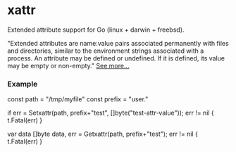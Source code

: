 xattr
=====
Extended attribute support for Go (linux + darwin + freebsd).

"Extended attributes are name:value pairs associated permanently with files and directories, similar to the environment strings associated with a process. An attribute may be defined or undefined. If it is defined, its value may be empty or non-empty." [See more...](https://en.wikipedia.org/wiki/Extended_file_attributes)


### Example

  const path = "/tmp/myfile"
  const prefix = "user."

  if err = Setxattr(path, prefix+"test", []byte("test-attr-value")); err != nil {
    t.Fatal(err)
  }

  var data []byte
  data, err = Getxattr(path, prefix+"test"); err != nil {
    t.Fatal(err)
  }

